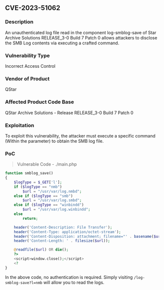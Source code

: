 ## CVE-2023-51062

### Description
An unauthenticated log file read in the component log-smblog-save of Star Archive Solutions RELEASE_3-0 Build 7 Patch 0 allows attackers to disclose the SMB Log contents via executing a crafted command.

### Vulnerability Type
Incorrect Access Control

### Vendor of Product
QStar

### Affected Product Code Base
QStar Archive Solutions - Release RELEASE_3-0 Build 7 Patch 0

### Exploitation
To exploit this vulnerability, the attacker must execute a specific command (Within the parameter) to obtain the SMB log file.

### PoC 

> Vulnerable Code - ./main.php
```php
function smblog_save()
{
	$logType = $_GET['l'];
	if ($logType == "nmb")
		$url = "/usr/var/log.nmbd";
	else if ($logType == "smb")
		$url = "/usr/var/log.smbd";
	else if ($logType == "winbindd")
		$url = "/usr/var/log.winbindd";
	else
		return;

	header('Content-Description: File Transfer');
	header('Content-Type: application/octet-stream');
	header('Content-Disposition: attachment; filename="' . basename($url) . '";');
	header('Content-Length: ' . filesize($url));

	@readfile($url) OR die();
	?>
	<script>window.close();</script>
	<?
}
```

In the above code, no authentication is required. Simply visiting `/log-smblog-save?l=nmb` will allow you to read the logs.